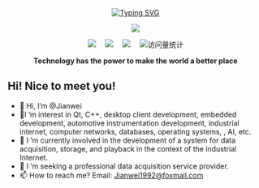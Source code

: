 <div align="center">


  <!-- dynamic typing effect 动态打字效果 -->

  <div align="center">
    <a href="https://dreamlife.blog.csdn.net/">
      <img src="https://readme-typing-svg.demolab.com?font=Fira+Code&pause=1000&width=435&lines=printf(%22Hello%2C%20World%22);Jianwei&center=true&size=27" alt="Typing SVG" />
    </a>
  </div>

  <!-- knock code pictures 敲代码的图片 -->
  <img src="https://cdn.jsdelivr.net/gh/sun0225SUN/sun0225SUN/assets/images/coding.gif" /><br>

  <!-- profile logo 个人资料徽标 -->

  <div align="center">
    <a href="https://blog.csdn.net/z609932088/"><img src="https://img.shields.io/badge/CSDN-论坛-c32136" /></a>&emsp;
    <a href="https://juejin.cn/user/409448445384269"><img src="https://img.shields.io/badge/Website-博客-blue" /></a>&emsp;
    <a href="https://space.bilibili.com/5745868/"><img src="https://img.shields.io/badge/Bilibili-B站-ff69b4" /></a>&emsp;
    <!-- visitor statistics logo 访问量统计徽标 -->
    <img src="https://komarev.com/ghpvc/?username=Lorin-github&label=Views&color=0e75b6&style=flat" alt="访问量统计" />
  </div>
<p><b>Technology has the power to make the world a better place</b></p>

</div>

## Hi! Nice to meet you!

<!-- 个人简介 -->

- 👋 Hi, I’m @Jianwei
- 👀I ’m interest in  Qt, C++, desktop client development, embedded development, automotive instrumentation development, industrial internet, computer networks, databases, operating systems, , AI, etc.
- 🌱  I ’m currently involved in the development of a system for data acquisition, storage, and playback in the context of the industrial Internet.
- 💞️ I ’m seeking a professional data acquisition service provider.
- 📫 How to reach me? Email: [Jianwei1992@foxmail.com](mailto:Jianwei1992@foxmail.com)


